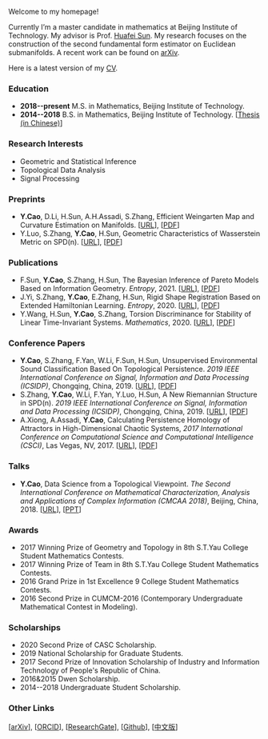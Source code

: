 Welcome to my homepage!

Currently I’m a master candidate in mathematics at Beijing Institute of Technology. My advisor is Prof. [Huafei Sun](https://math.bit.edu.cn/szdw/azcpl/js/shf/index.htm). My research focuses on the construction of the second fundamental form estimator on Euclidean submanifolds. A recent work can be found on [arXiv](https://arxiv.org/abs/1905.10725).

Here is a latest version of my [CV](cv.pdf).

### Education

- **2018--present** M.S. in Mathematics, Beijing Institute of Technology.
- **2014--2018** B.S. in Mathematics, Beijing Institute of Technology. [[Thesis (in Chinese)](/papers-and-ppts/本科毕业论文.pdf)]

### Research Interests

- Geometric and Statistical Inference
- Topological Data Analysis
- Signal Processing

### Preprints

- **Y.Cao**, D.Li, H.Sun, A.H.Assadi, S.Zhang, Efficient Weingarten Map and Curvature Estimation on Manifolds. [[URL](https://arxiv.org/abs/1905.10725)], [[PDF](/papers-and-ppts/weingarten-v2.pdf)]
- Y.Luo, S.Zhang, **Y.Cao**, H.Sun, Geometric Characteristics of Wasserstein Metric on SPD(n). [[URL](https://arxiv.org/abs/2012.07106)], [[PDF](/papers-and-ppts/luo-v1.pdf)]

### Publications  

- F.Sun, **Y.Cao**, S.Zhang, H.Sun, The Bayesian Inference of Pareto Models Based on Information Geometry. *Entropy*, 2021. [[URL](https://www.mdpi.com/1099-4300/23/1/45)], [[PDF](/papers-and-ppts/entropy-sun.pdf)] 
- J.Yi, S.Zhang, **Y.Cao**, E.Zhang, H.Sun, Rigid Shape Registration Based on Extended Hamiltonian Learning. *Entropy*, 2020. [[URL](https://www.mdpi.com/1099-4300/22/5/539)], [[PDF](/papers-and-ppts/entropy-yi.pdf)]
- Y.Wang, H.Sun, **Y.Cao**, S.Zhang, Torsion Discriminance for Stability of Linear Time-Invariant Systems. *Mathematics*, 2020. [[URL](https://www.mdpi.com/2227-7390/8/3/386)], [[PDF](/papers-and-ppts/mathematics-wang.pdf)] 

### Conference Papers

- **Y.Cao**, S.Zhang, F.Yan, W.Li, F.Sun, H.Sun, Unsupervised Environmental Sound Classification Based On Topological Persistence. *2019 IEEE International Conference on Signal, Information and Data Processing (ICSIDP)*, Chongqing, China, 2019. [[URL](https://ieeexplore.ieee.org/document/9173135)], [[PDF](/papers-and-ppts/icsidp2019cao.pdf)]
- S.Zhang, **Y.Cao**, W.Li, F.Yan, Y.Luo, H.Sun, A New Riemannian Structure in SPD(n). *2019 IEEE International Conference on Signal, Information and Data Processing (ICSIDP)*, Chongqing, China, 2019. [[URL](https://ieeexplore.ieee.org/document/9173017)], [[PDF](/papers-and-ppts/icsidp2019zhang.pdf)]
- A.Xiong, A.Assadi, **Y.Cao**, Calculating Persistence Homology of Attractors in High-Dimensional Chaotic Systems, *2017 International Conference on Computational Science and Computational Intelligence (CSCI)*, Las Vegas, NV, 2017. [[URL](https://ieeexplore.ieee.org/document/8560778)], [[PDF](/papers-and-ppts/anda2017.pdf)]

### Talks

- **Y.Cao**, Data Science from a Topological Viewpoint. *The Second International Conference on Mathematical Characterization, Analysis and Applications of Complex Information (CMCAA 2018)*, Beijing, China, 2018. [[URL](https://math.bit.edu.cn/cmcaa2018/program2018/index.htm)], [[PPT](/papers-and-ppts/cmcaa2018.pptx)] 

### Awards

- 2017 Winning Prize of Geometry and Topology in 8th S.T.Yau College Student Mathematics Contests. 
- 2017 Winning Prize of Team in 8th S.T.Yau College Student Mathematics Contests. 
- 2016 Grand Prize in 1st Excellence 9 College Student Mathematics Contests. 
- 2016 Second Prize in CUMCM-2016 (Contemporary Undergraduate Mathematical Contest in Modeling). 

### Scholarships

- 2020 Second Prize of CASC Scholarship. 
- 2019 National Scholarship for Graduate Students. 
- 2017 Second Prize of Innovation Scholarship of Industry and Information Technology of People's Republic of China. 
- 2016&2015 Dwen Scholarship. 
- 2014--2018 Undergraduate Student Scholarship. 

### Other Links
[[arXiv](https://arxiv.org/)], [[ORCID](https://orcid.org/0000-0001-8856-2902)], [[ResearchGate](https://www.researchgate.net/profile/Yueqi_Cao2)], [[Github](www.github.com/yueqicao)], [[中文版](index-ch.md)]